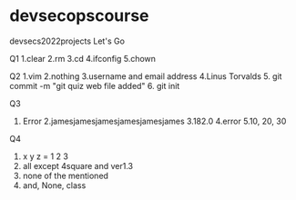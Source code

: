 # devsecopscourse
devsecs2022projects
Let's Go

Q1
1.clear
2.rm
3.cd
4.ifconfig
5.chown

Q2
1.vim
2.nothing
3.username and email address
4.Linus Torvalds
5. git commit -m "git quiz web file added"
6. git init

Q3
1. Error
2.jamesjamesjamesjamesjamesjames
3.182.0
4.error
5.10, 20, 30
 
Q4
1. x y z = 1 2 3
2. all except 4square and ver1.3
3. none of the mentioned 
4. and, None, class
